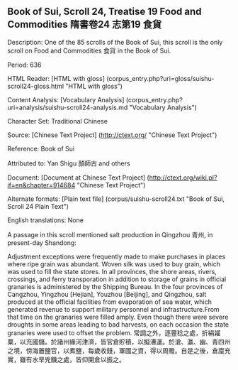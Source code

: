 ## Book of Sui, Scroll 24, Treatise 19 Food and Commodities 隋書卷24 志第19 食貨

Description: One of the 85 scrolls of the Book of Sui, this scroll is the only scroll on Food and Commodities 食貨 in the Book of Sui.

Period: 636

HTML Reader: [HTML with gloss] (corpus_entry.php?uri=gloss/suishu-scroll24-gloss.html "HTML with gloss")

Content Analysis: [Vocabulary Analysis] (corpus_entry.php?uri=analysis/suishu-scroll24-analysis.md "Vocabulary Analysis")

Character Set: Traditional Chinese

Source: [Chinese Text Project] (http://ctext.org/ "Chinese Text Project")

Reference: Book of Sui

Attributed to: Yan Shigu 顏師古 and others

Document: [Document at Chinese Text Project] (http://ctext.org/wiki.pl?if=en&chapter=914684 "Chinese Text Project")

Alternate formats: [Plain text file] (corpus/suishu-scroll24.txt "Book of Sui, Scroll 24 Plain Text")

English translations: None

A passage in this scroll mentioned salt production in Qingzhou 青州, in present-day Shandong:

Adjustment exceptions were frequently made to make purchases in places where ripe grain was abundant. Woven silk was used to buy grain, which was used to fill the state stores. In all provinces, the shore areas, rivers, crossings, and ferry transporation in addition to storage of grains in official granaries is administered by the Shipping Bureau. In the four provinces of Cangzhou, Yingzhou [Hejian], Youzhou [Beijing], and Qingzhou, salt produced at the official facilities from evaporation of sea water, which generated revenue to support military personnel and infrastructure.From that time on the granaries were filled amply. Even though there were severe droughts in some areas leading to bad harvests, on each occasion the state granaries were used to offset the problem.
常調之外，逐豐稔之處，折絹糴粟，以充國儲。於諸州緣河津濟，皆官倉貯積，以擬漕運。於滄、瀛、幽、青四州之境，傍海置鹽官，以煮鹽，每歲收錢，軍國之資，得以周贍。自是之後，倉廩充實，雖有水旱兇饑之處，皆仰開倉以振之。